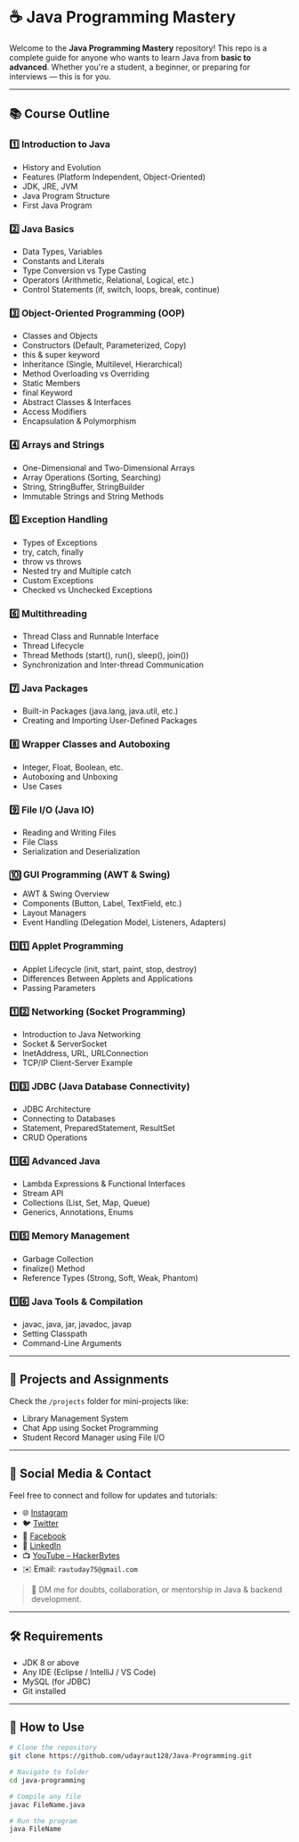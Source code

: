 # ☕ Java Programming Mastery

Welcome to the **Java Programming Mastery** repository! This repo is a complete guide for anyone who wants to learn Java from **basic to advanced**. Whether you're a student, a beginner, or preparing for interviews — this is for you.

---

## 📚 Course Outline

### 1️⃣ Introduction to Java
- History and Evolution
- Features (Platform Independent, Object-Oriented)
- JDK, JRE, JVM
- Java Program Structure
- First Java Program

### 2️⃣ Java Basics
- Data Types, Variables
- Constants and Literals
- Type Conversion vs Type Casting
- Operators (Arithmetic, Relational, Logical, etc.)
- Control Statements (if, switch, loops, break, continue)

### 3️⃣ Object-Oriented Programming (OOP)
- Classes and Objects
- Constructors (Default, Parameterized, Copy)
- this & super keyword
- Inheritance (Single, Multilevel, Hierarchical)
- Method Overloading vs Overriding
- Static Members
- final Keyword
- Abstract Classes & Interfaces
- Access Modifiers
- Encapsulation & Polymorphism

### 4️⃣ Arrays and Strings
- One-Dimensional and Two-Dimensional Arrays
- Array Operations (Sorting, Searching)
- String, StringBuffer, StringBuilder
- Immutable Strings and String Methods

### 5️⃣ Exception Handling
- Types of Exceptions
- try, catch, finally
- throw vs throws
- Nested try and Multiple catch
- Custom Exceptions
- Checked vs Unchecked Exceptions

### 6️⃣ Multithreading
- Thread Class and Runnable Interface
- Thread Lifecycle
- Thread Methods (start(), run(), sleep(), join())
- Synchronization and Inter-thread Communication

### 7️⃣ Java Packages
- Built-in Packages (java.lang, java.util, etc.)
- Creating and Importing User-Defined Packages

### 8️⃣ Wrapper Classes and Autoboxing
- Integer, Float, Boolean, etc.
- Autoboxing and Unboxing
- Use Cases

### 9️⃣ File I/O (Java IO)
- Reading and Writing Files
- File Class
- Serialization and Deserialization

### 🔟 GUI Programming (AWT & Swing)
- AWT & Swing Overview
- Components (Button, Label, TextField, etc.)
- Layout Managers
- Event Handling (Delegation Model, Listeners, Adapters)

### 1️⃣1️⃣ Applet Programming
- Applet Lifecycle (init, start, paint, stop, destroy)
- Differences Between Applets and Applications
- Passing Parameters

### 1️⃣2️⃣ Networking (Socket Programming)
- Introduction to Java Networking
- Socket & ServerSocket
- InetAddress, URL, URLConnection
- TCP/IP Client-Server Example

### 1️⃣3️⃣ JDBC (Java Database Connectivity)
- JDBC Architecture
- Connecting to Databases
- Statement, PreparedStatement, ResultSet
- CRUD Operations

### 1️⃣4️⃣ Advanced Java
- Lambda Expressions & Functional Interfaces
- Stream API
- Collections (List, Set, Map, Queue)
- Generics, Annotations, Enums

### 1️⃣5️⃣ Memory Management
- Garbage Collection
- finalize() Method
- Reference Types (Strong, Soft, Weak, Phantom)

### 1️⃣6️⃣ Java Tools & Compilation
- javac, java, jar, javadoc, javap
- Setting Classpath
- Command-Line Arguments

---

## 🚀 Projects and Assignments
Check the `/projects` folder for mini-projects like:
- Library Management System
- Chat App using Socket Programming
- Student Record Manager using File I/O

---

## 🔗 Social Media & Contact

Feel free to connect and follow for updates and tutorials:

- 🌐 [Instagram](https://instagram.com/udayraut128)
- 🐦 [Twitter](https://twitter.com/udayraut128)
- 📘 [Facebook](https://facebook.com/udayraut128)
- 💼 [LinkedIn](https://linkedin.com/in/udayraut128)
- 📺 [YouTube – HackerBytes](https://www.youtube.com/@HackerBytes)
- ✉️ Email: `rautuday75@gmail.com`

> 🔔 DM me for doubts, collaboration, or mentorship in Java & backend development.

---

## 🛠 Requirements
- JDK 8 or above
- Any IDE (Eclipse / IntelliJ / VS Code)
- MySQL (for JDBC)
- Git installed

---

## 📌 How to Use

```bash
# Clone the repository
git clone https://github.com/udayraut128/Java-Programming.git

# Navigate to folder
cd java-programming

# Compile any file
javac FileName.java

# Run the program
java FileName
